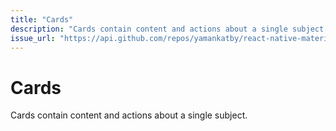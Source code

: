 ```yaml
---
title: "Cards"
description: "Cards contain content and actions about a single subject."
issue_url: "https://api.github.com/repos/yamankatby/react-native-material/issues/23"
---
```


# Cards

Cards contain content and actions about a single subject.
